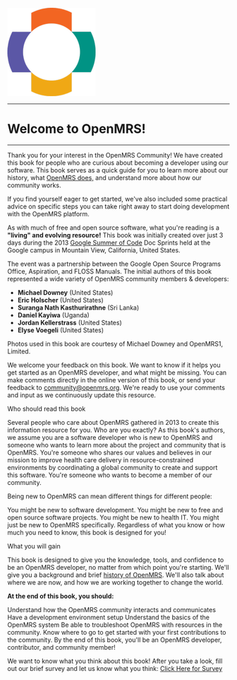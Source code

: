 ![OpenMRS logo][logo] 
******************************************** 
# Welcome to OpenMRS! 
--------------------------------------------


Thank you for your interest in the OpenMRS Community! We have created this book for people who are curious about becoming a developer using our software. This book serves as a quick guide for you to learn more about our history, what [OpenMRS does,](http://openmrs.org/about/mission/) and understand more about how our community works.

If you find yourself eager to get started, we've also included some practical advice on specific steps you can take right away to start doing development with the OpenMRS platform.

As with much of free and open source software, what you're reading is a **"living" and evolving resource!** This book was initially created over just 3 days during the 2013 [Google Summer of Code](https://summerofcode.withgoogle.com) Doc Sprints held at the Google campus in Mountain View, California, United States.

The event was a partnership between the Google Open Source Programs Office, Aspiration, and FLOSS Manuals. The initial authors of this book represented a wide variety of OpenMRS community members & developers:

* **Michael Downey**  (United States)
* **Eric Holscher** (United States)
* **Suranga Nath Kasthurirathne** (Sri Lanka)
* **Daniel Kayiwa** (Uganda)
* **Jordan Kellerstrass** (United States)
* **Elyse Voegeli** (United States)

Photos used in this book are courtesy of Michael Downey and OpenMRS1, Limited.

We welcome your feedback on this book. We want to know if it helps you get started as an OpenMRS developer, and what might be missing. You can make comments directly in the online version of this book, or send your feedback to community@openmrs.org. We're ready to use your comments and input as we continuously update this resource.

Who should read this book

Several people who care about OpenMRS gathered in 2013 to create this information resource for you. Who are you exactly? As this book's authors, we assume you are a software developer who is new to OpenMRS and someone who wants to learn more about the project and community that is OpenMRS. You're someone who shares our values and believes in our mission to improve health care delivery in resource-constrained environments by coordinating a global community to create and support this software. You're someone who wants to become a member of our community.

Being new to OpenMRS can mean different things for different people:

You might be new to software development.
You might be new to free and open source software projects.
You might be new to health IT.
You might just be new to OpenMRS specifically.
Regardless of what you know or how much you need to know, this book is designed for you!

What you will gain

This book is designed to give you the knowledge, tools, and confidence to be an OpenMRS developer, no matter from which point you're starting. We'll give you a background and brief [history of OpenMRS](https://en.wikipedia.org/wiki/OpenMRS#History). We'll also talk about where we are now, and how we are working together to change the world.

**At the end of this book, you should:**

Understand how the OpenMRS community interacts and communicates
Have a development environment setup
Understand the basics of the OpenMRS system
Be able to troubleshoot OpenMRS with resources in the community.
Know where to go to get started with your first contributions to the community.
By the end of this book, you'll be an OpenMRS developer, contributor, and community member!

 
We want to know what you think about this book! After you take a look, fill out our brief survey and let us know what you think: [Click Here for Survey](http://om.rs/newdev-survey)

[logo]: openmrs-logo-200.png
